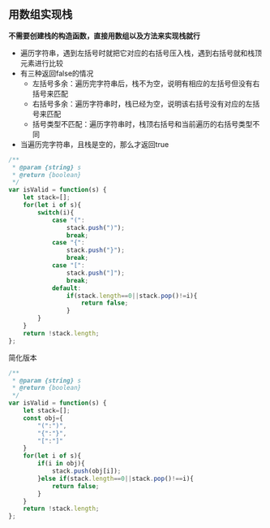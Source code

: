 ## 用数组实现栈

**不需要创建栈的构造函数，直接用数组以及方法来实现栈就行**

* 遍历字符串，遇到左括号时就把它对应的右括号压入栈，遇到右括号就和栈顶元素进行比较
* 有三种返回false的情况
  * 左括号多余：遍历完字符串后，栈不为空，说明有相应的左括号但没有右括号来匹配
  * 右括号多余：遍历字符串时，栈已经为空，说明该右括号没有对应的左括号来匹配
  * 括号类型不匹配：遍历字符串时，栈顶右括号和当前遍历的右括号类型不同
* 当遍历完字符串，且栈是空的，那么才返回true

```javascript
/**
 * @param {string} s
 * @return {boolean}
 */
var isValid = function(s) {
    let stack=[];
    for(let i of s){
        switch(i){
            case "(":
                stack.push(")");
                break;
            case "{":
                stack.push("}");
                break;
            case "[":
                stack.push("]");
                break;
            default:
                if(stack.length==0||stack.pop()!=i){
                    return false;
                }
        }
    }
    return !stack.length;
};
```

简化版本

```javascript
/**
 * @param {string} s
 * @return {boolean}
 */
var isValid = function(s) {
    let stack=[];
    const obj={
        "(":")",
        "{":"}",
        "[":"]"
    }
    for(let i of s){
        if(i in obj){
            stack.push(obj[i]);
        }else if(stack.length==0||stack.pop()!==i){
            return false;
        }
    }
    return !stack.length;
};
```